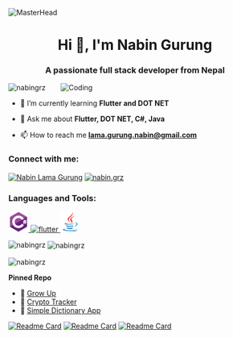![MasterHead](https://i0.wp.com/redblink.com/wp-content/uploads/2019/07/1-OF0xEMkWBv-69zvmNs6RDQ.gif?resize=840%2C368&is-pending-load=1#038;ssl=1)
<h1 align="center">Hi 👋, I'm Nabin Gurung</h1>
<h3 align="center">A passionate full stack developer from Nepal</h3>
<img align="right" alt="Coding" width="400" src="https://camo.githubusercontent.com/cae12fddd9d6982901d82580bdf321d81fb299141098ca1c2d4891870827bf17/68747470733a2f2f6d69726f2e6d656469756d2e636f6d2f6d61782f313336302f302a37513379765349765f7430696f4a2d5a2e676966"></img>

<p align="left"> <img src="https://komarev.com/ghpvc/?username=nabingrz&label=Profile%20views&color=0e75b6&style=flat" alt="nabingrz" /> </p>

- 🌱 I’m currently learning **Flutter and DOT NET**

- 💬 Ask me about **Flutter, DOT NET, C#, Java**

- 📫 How to reach me **lama.gurung.nabin@gmail.com**

<h3 align="left">Connect with me:</h3>
<p align="left">
<a href="https://facebook.com/people/Nabin-Lama-Gurung/100008596449445/" target="blank"><img align="center" src="https://raw.githubusercontent.com/rahuldkjain/github-profile-readme-generator/master/src/images/icons/Social/facebook.svg" alt="Nabin Lama Gurung" height="30" width="40" /></a>
<a href="https://instagram.com/nabin.grz" target="blank"><img align="center" src="https://raw.githubusercontent.com/rahuldkjain/github-profile-readme-generator/master/src/images/icons/Social/instagram.svg" alt="nabin.grz" height="30" width="40" /></a>
</p>

<h3 align="left">Languages and Tools:</h3>
<p align="left"> <a href="https://www.w3schools.com/cs/" target="_blank" rel="noreferrer"> <img src="https://raw.githubusercontent.com/devicons/devicon/master/icons/csharp/csharp-original.svg" alt="csharp" width="40" height="40"/> </a> <a href="https://flutter.dev" target="_blank" rel="noreferrer"> <img src="https://www.vectorlogo.zone/logos/flutterio/flutterio-icon.svg" alt="flutter" width="40" height="40"/> </a> <a href="https://www.java.com" target="_blank" rel="noreferrer"> <img src="https://raw.githubusercontent.com/devicons/devicon/master/icons/java/java-original.svg" alt="java" width="40" height="40"/> </a> </p>

<p><img align="left" src="https://github-readme-stats.vercel.app/api/top-langs?username=nabingrz&show_icons=true&locale=en&layout=compact" alt="nabingrz" /></p>

<p>&nbsp;<img align="center" src="https://github-readme-stats.vercel.app/api?username=nabingrz&show_icons=true&locale=en" alt="nabingrz" /></p>

<p><img align="center" src="https://github-readme-streak-stats.herokuapp.com/?user=nabingrz&" alt="nabingrz" /></p>

**Pinned Repo**

- 📌 [Grow Up](https://github.com/NabinGrz/GrowUp)
- 📌 [Crypto Tracker](https://github.com/NabinGrz/CryptoTrackerApp-With-Provider)
- 📌 [Simple Dictionary App](https://github.com/NabinGrz/FlutterDictionaryAppWithStream)

[![Readme Card](https://github-readme-stats.vercel.app/api/pin/?username=nabingrz&repo=GrowUp&show_owner=false&)](https://github.com/NabinGrz/GrowUp)
[![Readme Card](https://github-readme-stats.vercel.app/api/pin/?username=nabingrz&repo=CryptoTrackerApp-With-Provider&show_owner=false)](https://github.com/NabinGrz/CryptoTrackerApp-With-Provider)
[![Readme Card](https://github-readme-stats.vercel.app/api/pin/?username=nabingrz&repo=FlutterDictionaryAppWithStream&show_owner=false)](https://github.com/NabinGrz/FlutterDictionaryAppWithStream)
